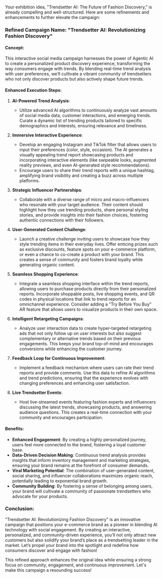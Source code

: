 Your exhibition idea, "Trendsetter AI: The Future of Fashion Discovery," is already compelling and well-structured. Here are some refinements and enhancements to further elevate the campaign:

### Refined Campaign Name: **"Trendsetter AI: Revolutionizing Fashion Discovery"**

#### Concept:
This interactive social media campaign harnesses the power of Agentic AI to create a personalized product discovery experience, transforming the way consumers engage with trends. By blending real-time trend analysis with user preferences, we’ll cultivate a vibrant community of trendsetters who not only discover products but also actively shape future trends.

#### Enhanced Execution Steps:

1. **AI-Powered Trend Analysis**:
   - Utilize advanced AI algorithms to continuously analyze vast amounts of social media data, customer interactions, and emerging trends. Curate a dynamic list of trending products tailored to specific demographics and interests, ensuring relevance and timeliness.

2. **Immersive Interactive Experience**:
   - Develop an engaging Instagram and TikTok filter that allows users to input their preferences (color, style, occasion). The AI generates a visually appealing trend report showcasing products and incorporating interactive elements (like swipeable looks, augmented reality previews, and even AI-generated style recommendations).
   - Encourage users to share their trend reports with a unique hashtag, amplifying brand visibility and creating a buzz across multiple platforms.

3. **Strategic Influencer Partnerships**:
   - Collaborate with a diverse range of micro and macro-influencers who resonate with your target audience. Their content should highlight how they use trending products, share personal styling stories, and provide insights into their fashion choices, fostering authentic connections with their followers.

4. **User-Generated Content Challenge**:
   - Launch a creative challenge inviting users to showcase how they style trending items in their everyday lives. Offer enticing prizes such as exclusive discounts, feature spots on your e-commerce platform, or even a chance to co-create a product with your brand. This creates a sense of community and fosters brand loyalty while generating organic content.

5. **Seamless Shopping Experience**:
   - Integrate a seamless shopping interface within the trend reports, allowing users to purchase products directly from their personalized reports. Incorporate shoppable posts, live shopping events, and QR codes in physical locations that link to trend reports for an omnichannel experience. Consider adding a "Try Before You Buy" AR feature that allows users to visualize products in their own space.

6. **Intelligent Retargeting Campaigns**:
   - Analyze user interaction data to create hyper-targeted retargeting ads that not only follow up on user interests but also suggest complementary or alternative trends based on their previous engagements. This keeps your brand top-of-mind and encourages conversions while enhancing the customer journey.

7. **Feedback Loop for Continuous Improvement**:
   - Implement a feedback mechanism where users can rate their trend reports and provide comments. Use this data to refine AI algorithms and trend predictions, ensuring that the experience evolves with changing preferences and enhancing user satisfaction.

8. **Live Trendsetter Events**:
   - Host live-streamed events featuring fashion experts and influencers discussing the latest trends, showcasing products, and answering audience questions. This creates a real-time connection with your community and encourages participation.

#### Benefits:
- **Enhanced Engagement**: By creating a highly personalized journey, users feel more connected to the brand, fostering a loyal customer base.
- **Data-Driven Decision Making**: Continuous trend analysis provides insights that inform inventory management and marketing strategies, ensuring your brand remains at the forefront of consumer demands.
- **Viral Marketing Potential**: The combination of user-generated content, social sharing, and influencer collaborations maximizes organic reach, potentially leading to exponential brand growth.
- **Community Building**: By fostering a sense of belonging among users, your brand will cultivate a community of passionate trendsetters who advocate for your products.

### Conclusion:
"Trendsetter AI: Revolutionizing Fashion Discovery" is an innovative campaign that positions your e-commerce brand as a pioneer in blending AI technology with social engagement. By creating an interactive, personalized, and community-driven experience, you’ll not only attract new customers but also solidify your brand’s place as a trendsetting leader in the market. Let’s propel your brand into the spotlight and redefine how consumers discover and engage with fashion! 

This refined approach enhances the original idea while ensuring a strong focus on community, engagement, and continuous improvement. Let's make this campaign a resounding success!